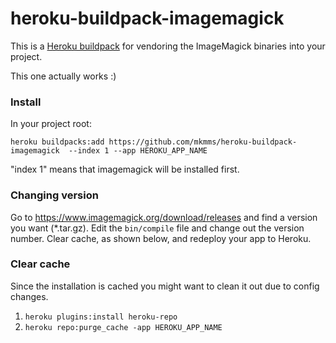 heroku-buildpack-imagemagick
=================================

This is a [Heroku buildpack](http://devcenter.heroku.com/articles/buildpacks) for vendoring the ImageMagick binaries into your project.

This one actually works :)

### Install

In your project root:

`heroku buildpacks:add https://github.com/mkmms/heroku-buildpack-imagemagick  --index 1 --app HEROKU_APP_NAME`

"index 1" means that imagemagick will be installed first.

### Changing version
Go to https://www.imagemagick.org/download/releases and find a version you want (*.tar.gz). Edit the `bin/compile` file and change out the version number. Clear cache, as shown below, and redeploy your app to Heroku.

### Clear cache
Since the installation is cached you might want to clean it out due to config changes.

1. `heroku plugins:install heroku-repo`
2. `heroku repo:purge_cache -app HEROKU_APP_NAME`
